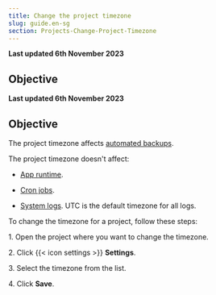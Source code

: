 ```yaml
---
title: Change the project timezone
slug: guide.en-sg
section: Projects-Change-Project-Timezone
---
```


**Last updated 6th November 2023**



## Objective  

**Last updated 6th November 2023**



## Objective  

The project timezone affects [automated backups](../environments/backup.md).

The project timezone doesn't affect:

- [App runtime](../create-apps/timezone.md).


- [Cron jobs](../create-apps/app-reference.md#crons).


- [System logs](../increase-observability/logs/_index.md). UTC is the default timezone for all logs.



To change the timezone for a project, follow these steps:

1\. Open the project where you want to change the timezone.

2\. Click {{< icon settings >}} **Settings**.

3\. Select the timezone from the list.

4\. Click **Save**.

